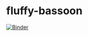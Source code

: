 # fluffy-bassoon

[![Binder](https://mybinder.org/badge_logo.svg)](https://mybinder.org/v2/gh/Half-Guinea-Press/fluffy-bassoon/HEAD)
